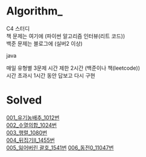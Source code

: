 # Algorithm_

C4 스터디    
책 문제는 여기에 (파이썬 알고리즘 인터뷰(리트 코드))  
백준 문제는 블로그에 (실버2 이상)

java     

매일 유형별 3문제 시간 제한 2시간 (백준이나 책(leetcode))   
시간 초과시 1시간 동안 답보고 다시 구현

# Solved

[001_유기농배추_1012번](https://velog.io/@dbwogml15/1-Algorithm001)   
[002_수열의합_1024번](https://velog.io/@dbwogml15/1-Algorithm002)   
[003_행렬_1080번](https://velog.io/@dbwogml15/1-Algorithm003)   
[004_뒤집기II_1455번](https://velog.io/@dbwogml15/1-Algorithm004)   
[005_잃어버린 괄호_1541번](https://velog.io/@dbwogml15/1-Algorithm005)
[006_동전0_11047번](https://velog.io/@dbwogml15/1-Algorithm006)
